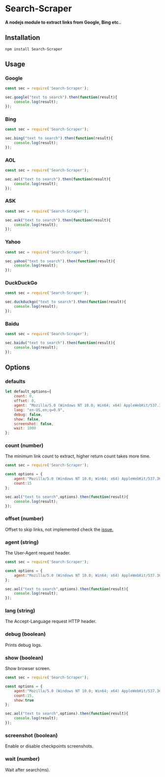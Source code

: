 # Search-Scraper

**A nodejs module to extract links from Google, Bing etc..**


## Installation
`npm install Search-Scraper`

## Usage

### Google
```js
const sec = require('Search-Scraper');

sec.google("text to search").then(function(result){
    console.log(result);
});
```

### Bing
```js
const sec = require('Search-Scraper');

sec.bing("text to search").then(function(result){
    console.log(result);
});
```

### AOL
```js
const sec = require('Search-Scraper');

sec.aol("text to search").then(function(result){
    console.log(result);
});
```

### ASK
```js
const sec = require('Search-Scraper');

sec.ask("text to search").then(function(result){
    console.log(result);
});
```

### Yahoo
```js
const sec = require('Search-Scraper');

sec.yahoo("text to search").then(function(result){
    console.log(result);
});
```

### DuckDuckGo
```js
const sec = require('Search-Scraper');

sec.duckduckgo("text to search").then(function(result){
    console.log(result);
});
```

### Baidu
```js
const sec = require('Search-Scraper');

sec.baidu("text to search").then(function(result){
    console.log(result);
});
```

## Options

### defaults
```js
let default_options={
	count: 0,
	offset: 0,
	agent: "Mozilla/5.0 (Windows NT 10.0; Win64; x64) AppleWebKit/537.36 (KHTML, like Gecko) Chrome/57.0.2987.133 Safari/537.36",
	lang: "en-US,en;q=0.9",
	debug: false,
	show: false,
	screenshot: false,
	wait: 1000
};
```

### count (number)
The minimum link count to extract, higher return count takes more time.

```js
const sec = require('Search-Scraper');

const options = {
    agent:"Mozilla/5.0 (Windows NT 10.0; Win64; x64) AppleWebKit/537.36 (KHTML, like Gecko) Chrome/57.0.2987.133 Safari/537.36",
    count:15
};

sec.aol("text to search",options).then(function(result){
    console.log(result);
});
```

### offset (number)
Offset to skip links, not implemented check the [issue.](https://gitlab.com/autokent/Search-Scraper/issues/1)

### agent (string)
The User-Agent request header.

```js
const sec = require('Search-Scraper');

const options = {
    agent:"Mozilla/5.0 (Windows NT 10.0; Win64; x64) AppleWebKit/537.36 (KHTML, like Gecko) Chrome/57.0.2987.133 Safari/537.36"
};

sec.aol("text to search",options).then(function(result){
    console.log(result);
});
```

### lang (string)
The Accept-Language request HTTP header.

### debug (boolean)
Prints debug logs.

### show (boolean)
Show browser screen.

```js
const sec = require('Search-Scraper');

const options = {
    agent:"Mozilla/5.0 (Windows NT 10.0; Win64; x64) AppleWebKit/537.36 (KHTML, like Gecko) Chrome/57.0.2987.133 Safari/537.36",
    count:15,
    show:true
};

sec.aol("text to search",options).then(function(result){
    console.log(result);
});
```

### screenshot (boolean)
Enable or disable checkpoints screenshots.

### wait (number)
Wait after search(ms).
